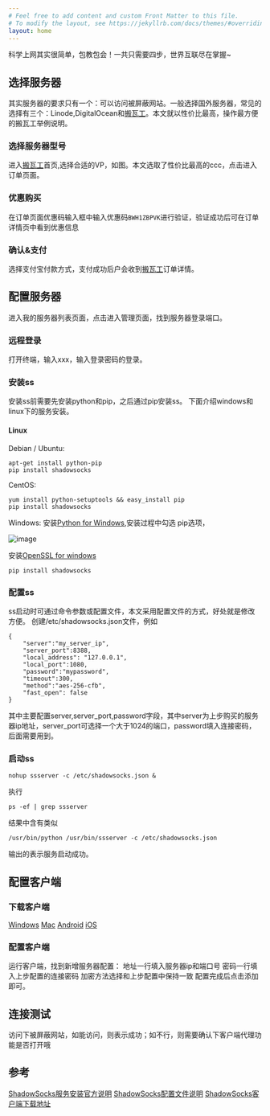 ```yaml
---
# Feel free to add content and custom Front Matter to this file.
# To modify the layout, see https://jekyllrb.com/docs/themes/#overriding-theme-defaults
layout: home
---
```

科学上网其实很简单，包教包会！一共只需要四步，世界互联尽在掌握~
## 选择服务器
其实服务器的要求只有一个：可以访问被屏蔽网站。一般选择国外服务器，常见的选择有三个：Linode,DigitalOcean和[搬瓦工](https://bandwagonhost.com/aff.php?aff=31008)。本文就以性价比最高，操作最方便的搬瓦工举例说明。

### 选择服务器型号
进入[搬瓦工](https://bandwagonhost.com/aff.php?aff=31008)首页,选择合适的VP，如图。本文选取了性价比最高的ccc，点击进入订单页面。
### 优惠购买
在订单页面优惠码输入框中输入优惠码```BWH1ZBPVK```进行验证，验证成功后可在订单详情页中看到优惠信息
### 确认&支付
选择支付宝付款方式，支付成功后户会收到[搬瓦工](https://bandwagonhost.com/aff.php?aff=31008)订单详情。
## 配置服务器
进入我的服务器列表页面，点击进入管理页面，找到服务器登录端口。
### 远程登录
打开终端，输入xxx，输入登录密码的登录。
### 安装ss
安装ss前需要先安装python和pip，之后通过pip安装ss。
下面介绍windows和linux下的服务安装。

#### Linux
Debian / Ubuntu:
```
apt-get install python-pip
pip install shadowsocks
```
CentOS:
```
yum install python-setuptools && easy_install pip
pip install shadowsocks
```
Windows:
安装[Python for Windows](https://www.python.org/downloads/windows/),安装过程中勾选
pip选项，

![image](https://cloud.githubusercontent.com/assets/493124/5639371/0b91b9fa-9650-11e4-9782-44526d25f2fa.png)

安装[OpenSSL for windows](https://slproweb.com/products/Win32OpenSSL.html)
```
pip install shadowsocks
```
### 配置ss
ss启动时可通过命令参数或配置文件，本文采用配置文件的方式，好处就是修改方便。
创建/etc/shadowsocks.json文件，例如
```
{
    "server":"my_server_ip",
    "server_port":8388,
    "local_address": "127.0.0.1",
    "local_port":1080,
    "password":"mypassword",
    "timeout":300,
    "method":"aes-256-cfb",
    "fast_open": false
}
```
其中主要配置server,server_port,password字段，其中server为上步购买的服务器ip地址，server_port可选择一个大于1024的端口，password填入连接密码，后面需要用到。
### 启动ss
```
nohup ssserver -c /etc/shadowsocks.json &
```
执行
```
ps -ef | grep ssserver
```
结果中含有类似
```
/usr/bin/python /usr/bin/ssserver -c /etc/shadowsocks.json
```
输出的表示服务启动成功。
## 配置客户端
### 下载客户端
[Windows](https://github.com/shadowsocks/shadowsocks-windows/releases/download/4.0.8/Shadowsocks-4.0.8.zip)
[Mac](https://github.com/shadowsocks/ShadowsocksX-NG/releases/download/v1.7.1/ShadowsocksX-NG.1.7.1.zip)
[Android](https://play.google.com/store/apps/details?id=com.github.shadowsocks)
[iOS](https://itunes.apple.com/us/app/wingy-http-s-socks5-proxy-utility/id1178584911)

### 配置客户端
运行客户端，找到新增服务器配置：
地址一行填入服务器ip和端口号
密码一行填入上步配置的连接密码
加密方法选择和上步配置中保持一致
配置完成后点击添加即可。

## 连接测试
访问下被屏蔽网站，如能访问，则表示成功；如不行，则需要确认下客户端代理功能是否打开哦

## 参考
[ShadowSocks服务安装官方说明](https://github.com/shadowsocks/shadowsocks/blob/master/README.md)
[ShadowSocks配置文件说明](https://github.com/shadowsocks/shadowsocks/wiki/Configuration-via-Config-File)
[ShadowSocks客户端下载地址](https://shadowsocks.org/en/download/clients.html)



